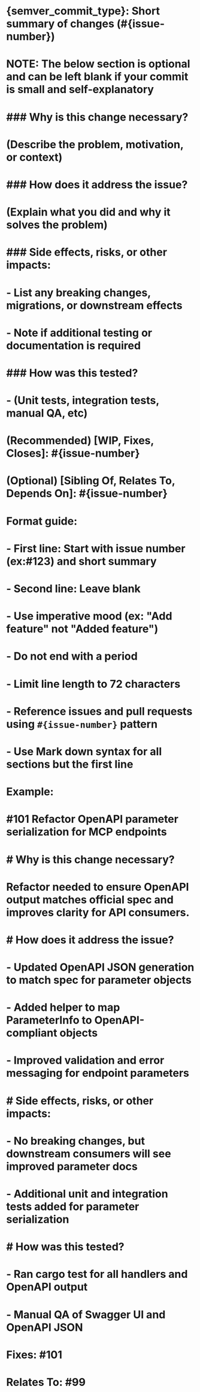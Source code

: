 # {semver_commit_type}: Short summary of changes (#{issue-number})

# NOTE: The below section is optional and can be left blank if your commit is small and self-explanatory
# ### Why is this change necessary?
# (Describe the problem, motivation, or context)
# ### How does it address the issue?
# (Explain what you did and why it solves the problem)
# ### Side effects, risks, or other impacts:
# - List any breaking changes, migrations, or downstream effects
# - Note if additional testing or documentation is required
# ### How was this tested?
# - (Unit tests, integration tests, manual QA, etc)
#
# (Recommended) [WIP, Fixes, Closes]: #{issue-number}
# (Optional) [Sibling Of, Relates To, Depends On]: #{issue-number}

# Format guide:
# - First line: Start with issue number (ex:#123) and short summary
# - Second line: Leave blank
# - Use imperative mood (ex: "Add feature" not "Added feature")
# - Do not end with a period
# - Limit line length to 72 characters
# - Reference issues and pull requests using `#{issue-number}` pattern
# - Use Mark down syntax for all sections but the first line
#
# Example:
# #101 Refactor OpenAPI parameter serialization for MCP endpoints

# # Why is this change necessary?
# Refactor needed to ensure OpenAPI output matches official spec and improves clarity for API consumers.

# # How does it address the issue?
# - Updated OpenAPI JSON generation to match spec for parameter objects
# - Added helper to map ParameterInfo to OpenAPI-compliant objects
# - Improved validation and error messaging for endpoint parameters

# # Side effects, risks, or other impacts:
# - No breaking changes, but downstream consumers will see improved parameter docs
# - Additional unit and integration tests added for parameter serialization

# # How was this tested?
# - Ran cargo test for all handlers and OpenAPI output
# - Manual QA of Swagger UI and OpenAPI JSON

# Fixes: #101
# Relates To: #99